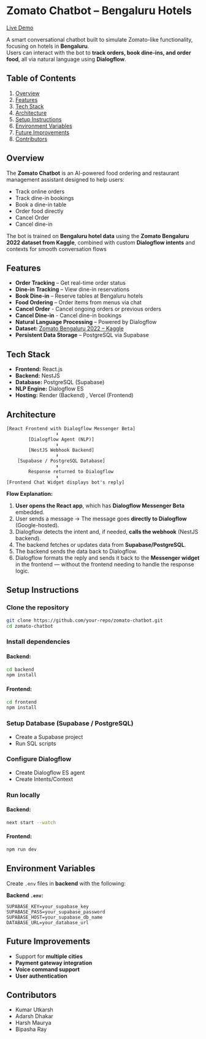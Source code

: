 # Zomato Chatbot – Bengaluru Hotels  
[Live Demo](https://zomato-chatbot-frontend.vercel.app/)

A smart conversational chatbot built to simulate Zomato-like functionality, focusing on hotels in **Bengaluru**.  
Users can interact with the bot to **track orders, book dine-ins, and order food**, all via natural language using **Dialogflow**.

## Table of Contents
1. [Overview](#overview)  
2. [Features](#features)  
3. [Tech Stack](#tech-stack)  
4. [Architecture](#architecture)  
5. [Setup Instructions](#setup-instructions)  
6. [Environment Variables](#environment-variables)  
7. [Future Improvements](#future-improvements)  
8. [Contributors](#contributors)  

## Overview
The **Zomato Chatbot** is an AI-powered food ordering and restaurant management assistant designed to help users:  
- Track online orders  
- Track dine-in bookings  
- Book a dine-in table  
- Order food directly  
- Cancel Order
- Cancel dine-in

The bot is trained on **Bengaluru hotel data** using the **Zomato Bengaluru 2022 dataset from Kaggle**, combined with custom **Dialogflow intents** and contexts for smooth conversation flows

## Features
- **Order Tracking** – Get real-time order status  
- **Dine-in Tracking** – View dine-in reservations  
- **Book Dine-in** – Reserve tables at Bengaluru hotels  
- **Food Ordering** – Order items from menus via chat  
- **Cancel Order** - Cancel ongoing orders or previous orders
- **Cancel Dine-in** - Cancel dine-in bookings
- **Natural Language Processing** – Powered by Dialogflow  
- **Dataset:** [Zomato Bengaluru 2022 – Kaggle](https://www.kaggle.com/datasets/vora1011/zomato-bangalore-restaurants-2022)  
- **Persistent Data Storage** – PostgreSQL via Supabase  

## Tech Stack
- **Frontend:** React.js  
- **Backend:** NestJS  
- **Database:** PostgreSQL (Supabase)  
- **NLP Engine:** Dialogflow ES  
- **Hosting:** Render (Backend) , Vercel (Frontend) 

## Architecture

```
[React Frontend with Dialogflow Messenger Beta]
                  ⬇
        [Dialogflow Agent (NLP)]
                  ⬇
        [NestJS Webhook Backend]
                  ⬇
    [Supabase / PostgreSQL Database]
                  ⬆
        Response returned to Dialogflow
                  ⬆
[Frontend Chat Widget displays bot's reply]
```

**Flow Explanation:**

1. **User opens the React app**, which has **Dialogflow Messenger Beta** embedded.
2. User sends a message → The message goes **directly to Dialogflow** (Google-hosted).
3. Dialogflow detects the intent and, if needed, **calls the webhook** (NestJS backend).
4. The backend fetches or updates data from **Supabase/PostgreSQL**.
5. The backend sends the data back to Dialogflow.
6. Dialogflow formats the reply and sends it back to the **Messenger widget** in the frontend — without the frontend needing to handle the response logic.

## Setup Instructions

### Clone the repository
```bash
git clone https://github.com/your-repo/zomato-chatbot.git
cd zomato-chatbot
````

### Install dependencies

#### Backend:

```bash
cd backend
npm install
```

#### Frontend:

```bash
cd frontend
npm install
```

### Setup Database (Supabase / PostgreSQL)

* Create a Supabase project
* Run SQL scripts

### Configure Dialogflow

* Create Dialogflow ES agent
* Create Intents/Context

### Run locally

#### Backend:

```bash
next start --watch
```

#### Frontend:

```bash
npm run dev
```

## Environment Variables

Create `.env` files in **backend** with the following:

**Backend `.env`:**

```
SUPABASE_KEY=your_supabase_key
SUPABASE_PASS=your_supabase_password
SUPABASE_HOST=your_supabase_db_name
DATABASE_URL=your_database_url
```

## Future Improvements

* Support for **multiple cities**
* **Payment gateway integration**
* **Voice command support**
* **User authentication**

## Contributors
- Kumar Utkarsh
- Adarsh Dhakar
- Harsh Maurya
- Bipasha Ray
